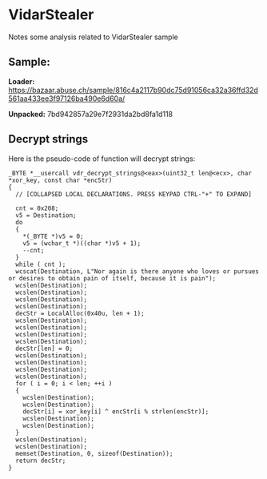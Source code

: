 # VidarStealer
Notes some analysis related to VidarStealer sample

## Sample:
**Loader:** https://bazaar.abuse.ch/sample/816c4a2117b90dc75d91056ca32a36ffd32d561aa433ee3f97126ba490e6d60a/

**Unpacked:** 7bd942857a29e7f2931da2bd8fa1d118

## Decrypt strings
Here is the pseudo-code of function will decrypt strings: 

    _BYTE *__usercall vdr_decrypt_strings@<eax>(uint32_t len@<ecx>, char *xor_key, const char *encStr)
    {
      // [COLLAPSED LOCAL DECLARATIONS. PRESS KEYPAD CTRL-"+" TO EXPAND]
    
      cnt = 0x208;
      v5 = Destination;
      do
      {
        *(_BYTE *)v5 = 0;
        v5 = (wchar_t *)((char *)v5 + 1);
        --cnt;
      }
      while ( cnt );
      wcscat(Destination, L"Nor again is there anyone who loves or pursues or desires to obtain pain of itself, because it is pain");
      wcslen(Destination);
      wcslen(Destination);
      wcslen(Destination);
      wcslen(Destination);
      decStr = LocalAlloc(0x40u, len + 1);
      wcslen(Destination);
      wcslen(Destination);
      wcslen(Destination);
      wcslen(Destination);
      decStr[len] = 0;
      wcslen(Destination);
      wcslen(Destination);
      wcslen(Destination);
      wcslen(Destination);
      for ( i = 0; i < len; ++i )
      {
        wcslen(Destination);
        wcslen(Destination);
        decStr[i] = xor_key[i] ^ encStr[i % strlen(encStr)];
        wcslen(Destination);
        wcslen(Destination);
      }
      wcslen(Destination);
      wcslen(Destination);
      memset(Destination, 0, sizeof(Destination));
      return decStr;
    }
